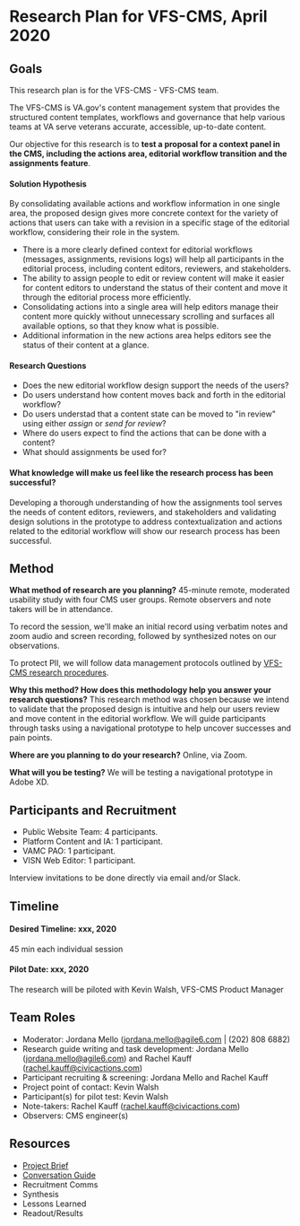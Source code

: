 # Research Plan for VFS-CMS, April 2020

## Goals
This research plan is for the VFS-CMS - VFS-CMS team.

The VFS-CMS is VA.gov's content management system that provides the structured content templates, workflows and governance that help various teams at VA serve veterans accurate, accessible, up-to-date content.

Our objective for this research is to **test a proposal for a context panel in the CMS, including the actions area, editorial workflow transition and the assignments feature**. 

#### Solution Hypothesis
By consolidating available actions and workflow information in one single area, the proposed design gives more concrete context for the variety of actions that users can take with a revision in a specific stage of the editorial workflow, considering their role in the system.
* There is a more clearly defined context for editorial workflows (messages, assignments, revisions logs) will help all participants in the editorial process, including content editors, reviewers, and stakeholders.
* The ability to assign people to edit or review content will make it easier for content editors to understand the status of their content and move it through the editorial process more efficiently.
* Consolidating actions into a single area will help editors manage their content more quickly without unnecessary scrolling and surfaces all available options, so that they know what is possible.
* Additional information in the new actions area helps editors see the status of their content at a glance.

#### Research Questions
* Does the new editorial workflow design support the needs of the users?
* Do users understand how content moves back and forth in the editorial workflow?
* Do users understad that a content state can be moved to "in review" using either _assign_ or _send for review_?
* Where do users expect to find the actions that can be done with a content?
* What should assignments be used for?

#### What knowledge will make us feel like the research process has been successful?
Developing a thorough understanding of how the assignments tool serves the needs of content editors, reviewers, and stakeholders and validating design solutions in the prototype to address contextualization and actions related to the editorial workflow will show our research process has been successful.

## Method	

**What method of research are you planning?**
45-minute remote, moderated usability study with four CMS user groups. Remote observers and note takers will be in attendance.

To record the session, we'll make an initial record using verbatim notes and zoom audio and screen recording, followed by synthesized notes on our observations.

To protect PII, we will follow data management protocols outlined by [VFS-CMS research procedures](https://github.com/department-of-veterans-affairs/va.gov-team/tree/master/platform/cms/authoring-experience/research/research-procedures).

**Why this method? How does this methodology help you answer your research questions?**
This research method was chosen because we intend to validate that the proposed design is intuitive and help our users review and move content in the editorial workflow. We will guide participants through tasks using a navigational prototype to help uncover successes and pain points.

**Where are you planning to do your research?**
Online, via Zoom.

**What will you be testing?**
We will be testing a navigational prototype in Adobe XD.

## Participants and Recruitment	
* Public Website Team: 4 participants.
* Platform Content and IA: 1 participant.
* VAMC PAO: 1 participant.
* VISN Web Editor: 1 participant.

Interview invitations to be done directly via email and/or Slack.

## Timeline

#### Desired Timeline: xxx, 2020
45 min each individual session

#### Pilot Date: xxx, 2020
The research will be piloted with Kevin Walsh, VFS-CMS Product Manager 

## Team Roles 	
* Moderator: Jordana Mello (jordana.mello@agile6.com | (202) 808 6882)
* Research guide writing and task development: Jordana Mello (jordana.mello@agile6.com) and Rachel Kauff (rachel.kauff@civicactions.com)
* Participant recruiting & screening:	Jordana Mello and Rachel Kauff
* Project point of contact:	Kevin Walsh
* Participant(s) for pilot test: Kevin Walsh
* Note-takers: Rachel Kauff (rachel.kauff@civicactions.com)
* Observers: CMS engineer(s) 

## Resources	
* [Project Brief](https://github.com/department-of-veterans-affairs/va.gov-team/tree/master/platform/cms)
* [Conversation Guide](https://github.com/department-of-veterans-affairs/va.gov-team/blob/master/platform/cms/authoring-experience/research/assignments-editorial-workflow/conversation-guide/README.md)
* Recruitment Comms
* Synthesis	
* Lessons Learned
* Readout/Results


